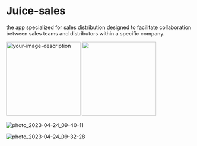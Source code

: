 # Juice-sales

the app specialized for sales distribution designed to facilitate collaboration between sales teams and distributors within a specific company.


<img src="https://user-images.githubusercontent.com/101545038/236960719-fdca55c5-ea9e-4342-a3b0-3b0bdb8c1dd7.jpg" alt="your-image-description" width="200">

<img src="https://user-images.githubusercontent.com/101545038/236676723-4d5ab5e6-cec6-4cec-9894-8b101f6b5547.jpg" width="200">


![photo_2023-04-24_09-40-11](https://user-images.githubusercontent.com/101545038/233918501-7c9578f0-2a1e-4cb8-8f5d-6792052dd67c.jpg)


![photo_2023-04-24_09-32-28](https://user-images.githubusercontent.com/101545038/233918520-fd542b52-c7c9-40e1-be8a-a35bca8feae8.jpg)
